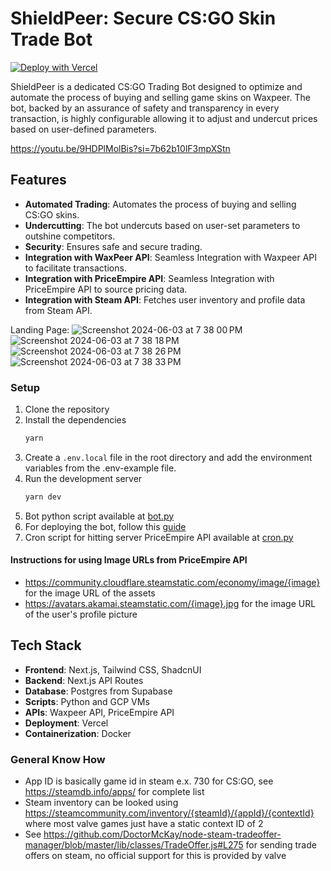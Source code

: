 # ShieldPeer: Secure CS:GO Skin Trade Bot

[![Deploy with Vercel](https://vercel.com/button)](https://vercel.com/new/clone?repository-url=https%3A%2F%2Fgithub.com%2Fgargmegham%2FShieldPeer)

ShieldPeer is a dedicated CS:GO Trading Bot designed to optimize and automate the process of buying and selling game skins on Waxpeer. The bot, backed by an assurance of safety and transparency in every transaction, is highly configurable allowing it to adjust and undercut prices based on user-defined parameters.

https://youtu.be/9HDPlMolBis?si=7b62b10lF3mpXStn

## Features

-   **Automated Trading**: Automates the process of buying and selling CS:GO skins.
-   **Undercutting**: The bot undercuts based on user-set parameters to outshine competitors.
-   **Security**: Ensures safe and secure trading.
-   **Integration with WaxPeer API**: Seamless Integration with Waxpeer API to facilitate transactions.
-   **Integration with PriceEmpire API**: Seamless Integration with PriceEmpire API to source pricing data.
-   **Integration with Steam API**: Fetches user inventory and profile data from Steam API.

Landing Page:
![Screenshot 2024-06-03 at 7 38 00 PM](https://github.com/gargmegham/ShieldPeer/assets/95271253/f51aa724-de87-48f0-8134-850f38edbb72)
![Screenshot 2024-06-03 at 7 38 18 PM](https://github.com/gargmegham/ShieldPeer/assets/95271253/2c928404-8304-443d-916c-17364c75f56b)
![Screenshot 2024-06-03 at 7 38 26 PM](https://github.com/gargmegham/ShieldPeer/assets/95271253/13b56cda-1290-482c-abae-a02c2da61d4d)
![Screenshot 2024-06-03 at 7 38 33 PM](https://github.com/gargmegham/ShieldPeer/assets/95271253/dabad14f-a368-452f-a2d5-552566a61b64)

### Setup

1. Clone the repository
2. Install the dependencies
    ```bash
    yarn
    ```
3. Create a `.env.local` file in the root directory and add the environment variables from the .env-example file.
4. Run the development server
    ```bash
    yarn dev
    ```
5. Bot python script available at [bot.py](/bot/bot.py)
6. For deploying the bot, follow this [guide](/bot/ReadMe.md)
7. Cron script for hitting server PriceEmpire API available at [cron.py](/bot/cron.py)

#### Instructions for using Image URLs from PriceEmpire API

-   https://community.cloudflare.steamstatic.com/economy/image/{image} for the image URL of the assets
-   https://avatars.akamai.steamstatic.com/{image}.jpg for the image URL of the user's profile picture

## Tech Stack

-   **Frontend**: Next.js, Tailwind CSS, ShadcnUI
-   **Backend**: Next.js API Routes
-   **Database**: Postgres from Supabase
-   **Scripts**: Python and GCP VMs
-   **APIs**: Waxpeer API, PriceEmpire API
-   **Deployment**: Vercel
-   **Containerization**: Docker

### General Know How

-   App ID is basically game id in steam e.x. 730 for CS:GO, see https://steamdb.info/apps/ for complete list
-   Steam inventory can be looked using https://steamcommunity.com/inventory/{steamId}/{appId}/{contextId} where most valve games just have a static context ID of 2
-   See https://github.com/DoctorMcKay/node-steam-tradeoffer-manager/blob/master/lib/classes/TradeOffer.js#L275 for sending trade offers on steam, no official support for this is provided by valve
